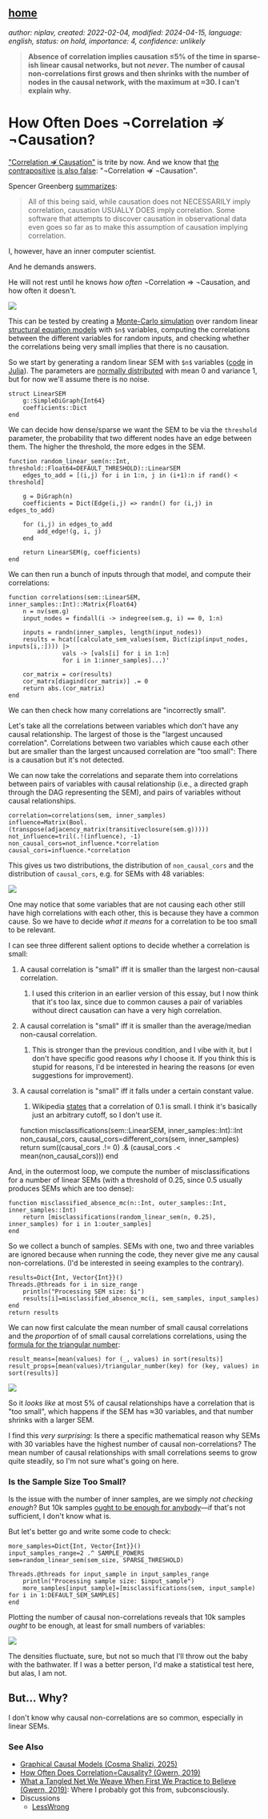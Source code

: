 [home](./index.md)
-------------------

*author: niplav, created: 2022-02-04, modified: 2024-04-15, language: english, status: on hold, importance: 4, confidence: unlikely*

> __Absence of correlation implies causation ≤5% of the time in
sparse-ish linear causal networks, but not *never*. The number of causal
non-correlations first grows and then shrinks with the number of nodes
in the causal network, with the maximum at ≈30. I can't explain why.__

<!--
Absence of correlation almost never implies absence of
causation<sub>[55%](https://fatebook.io/q/in-linear-sems-with-0-1-distributed--clujl9idv0001lc0841gwx9te)</sub>
in linear structural equation models.
-->
<!--TODO: 2×2 of correlation/causation and their absences-->

How Often Does ¬Correlation ⇏ ¬Causation?
==========================================

["Correlation ⇏
Causation"](https://en.wikipedia.org/wiki/Correlation_does_not_imply_causation)
is trite by now. And we know that
[the](https://www.spencergreenberg.com/2022/03/can-you-have-causation-without-correlation-surprisingly-yes/)
[contrapositive](https://stats.stackexchange.com/questions/221936/does-no-correlation-imply-no-causality)
[is also false](https://core.ac.uk/download/pdf/82460997.pdf):
"¬Correlation ⇏ ¬Causation".

Spencer Greenberg
[summarizes](https://www.spencergreenberg.com/2022/03/can-you-have-causation-without-correlation-surprisingly-yes/):

> All of this being said, while causation does not NECESSARILY imply
correlation, causation USUALLY DOES imply correlation. Some software
that attempts to discover causation in observational data even goes so
far as to make this assumption of causation implying correlation.

I, however, have an inner computer scientist.

And he demands answers.

He will not rest until he knows *how often* ¬Correlation ⇒ ¬Causation,
and how often it doesn't.

![](./img/cause/misclassifications.png)

This can be tested by creating a [Monte-Carlo
simulation](https://en.wikipedia.org/wiki/Monte-Carlo_simulation)
over random linear [structural equation
models](https://en.wikipedia.org/wiki/Structural_equation_Models)
with `$n$` variables, computing the correlations between the different
variables for random inputs, and checking whether the correlations being
very small implies that there is no causation.

So we start by generating a random linear SEM with
`$n$` variables ([code](./code/cause/experiment.jl) in
[Julia](https://en.wikipedia.org/wiki/Julia_programming_language)). The
parameters are [normally
distributed](https://en.wikipedia.org/wiki/Normal-distribution) with
mean 0 and variance 1, but for now we'll assume there is no noise.

	struct LinearSEM
		g::SimpleDiGraph{Int64}
		coefficients::Dict
	end

We can decide how dense/sparse we want the SEM to be via the `threshold`
parameter, the probability that two different nodes have an edge
between them. The higher the threshold, the more edges in the SEM.

	function random_linear_sem(n::Int, threshold::Float64=DEFAULT_THRESHOLD)::LinearSEM
		edges_to_add = [(i,j) for i in 1:n, j in (i+1):n if rand() < threshold]

		g = DiGraph(n)
		coefficients = Dict(Edge(i,j) => randn() for (i,j) in edges_to_add)

		for (i,j) in edges_to_add
		    add_edge!(g, i, j)
		end

		return LinearSEM(g, coefficients)
	end

<!--TODO: plot one of those graphs-->

We can then run a bunch of inputs through that model, and compute their
correlations:

	function correlations(sem::LinearSEM, inner_samples::Int)::Matrix{Float64}
		n = nv(sem.g)
		input_nodes = findall(i -> indegree(sem.g, i) == 0, 1:n)

		inputs = randn(inner_samples, length(input_nodes))
		results = hcat([calculate_sem_values(sem, Dict(zip(input_nodes, inputs[i,:]))) |>
			       vals -> [vals[i] for i in 1:n]
			       for i in 1:inner_samples]...)'

		cor_matrix = cor(results)
		cor_matrx[diagind(cor_matrix)] .= 0
		return abs.(cor_matrix)
	end

We can then check how many correlations are "incorrectly small".

Let's take all the correlations between variables which don't have
any causal relationship. The largest of those is the "largest uncaused
correlation". Correlations between two variables which cause each other
but are smaller than the largest uncaused correlation are "too small":
There is a causation but it's not detected.

We can now take the correlations and separate them into correlations
between pairs of variables with causal relationship (i.e., a directed
graph through the DAG representing the SEM), and pairs of variables
without causal relationships.

	correlation=correlations(sem, inner_samples)
	influence=Matrix(Bool.(transpose(adjacency_matrix(transitiveclosure(sem.g)))))
	not_influence=tril(.!(influence), -1)
	non_causal_cors=not_influence.*correlation
	causal_cors=influence.*correlation

This gives us two distributions, the distribution of `non_causal_cors`
and the distribution of `causal_cors`, e.g. for SEMs with 48 variables:

![](./img/cause/correlations.png)

One may notice that some variables that are not causing each other still
have high correlations with each other, this is because they have a
common cause. So we have to decide *what it means* for a correlation
to be too small to be relevant.

I can see three different salient options to decide whether a correlation
is small:

1. A causal correlation is "small" iff it is smaller than the largest non-causal correlation.
	1. I used this criterion in an earlier version of this essay, but I now think that it's too lax, since due to common causes a pair of variables without direct causation can have a very high correlation.
2. A causal correlation is "small" iff it is smaller than the average/median non-causal correlation.
	1. This is stronger than the previous condition, and I vibe with it, but I don't have specific good reasons *why* I choose it. If you think this is stupid for reasons, I'd be interested in hearing the reasons (or even suggestions for improvement).
3. A causal correlation is "small" iff it falls under a certain constant value.
	1.	Wikipedia
		[states](https://en.wikipedia.org/wiki/Effect_size#Pearson_r_or_correlation_coefficient)
		that a correlation of 0.1 is small. I think it's basically
		just an arbitrary cutoff, so I don't use it.

	function misclassifications(sem::LinearSEM, inner_samples::Int)::Int
		non_causal_cors, causal_cors=different_cors(sem, inner_samples)
		return sum((causal_cors .!= 0) .& (causal_cors .< mean(non_causal_cors)))
	end

And, in the outermost loop, we compute the number of misclassifications
for a number of linear SEMs (with a threshold of 0.25, since 0.5 usually
produces SEMs which are too dense):

	function misclassified_absence_mc(n::Int, outer_samples::Int, inner_samples::Int)
		return [misclassifications(random_linear_sem(n, 0.25), inner_samples) for i in 1:outer_samples]
	end

So we collect a bunch of samples. SEMs with one, two and three variables
are ignored because when running the code, they never give me any
causal non-correlations. (I'd be interested in seeing examples to the
contrary).<!--TODO: try to actually find some-->

	results=Dict{Int, Vector{Int}}()
	Threads.@threads for i in size_range
		println("Processing SEM size: $i")
		results[i]=misclassified_absence_mc(i, sem_samples, input_samples)
	end
	return results

We can now first calculate the mean number of small
causal correlations and the *proportion* of of small causal
correlations correlations, using the [formula for the triangular
number](https://en.wikipedia.org/wiki/Triangular_Number#Formula):

	result_means=[mean(values) for (_, values) in sort(results)]
	result_props=[mean(values)/triangular_number(key) for (key, values) in sort(results)]

![](./img/cause/summaries.png)

So it *looks like* at most 5% of causal relationships have a correlation
that is "too small", which happens if the SEM has ≈30 variables,
and that number shrinks with a larger SEM.

I find this *very surprising*: Is there a specific mathematical
reason why SEMs with 30 variables have the highest number of causal
non-correlations? The mean number of causal relationships with small
correlations seems to grow quite steadily, so I'm not sure what's going
on here.

<!--the number will
[asymptote](https://en.wikipedia.org/wiki/Asymptote) to include
[almost all](https://en.wikipedia.org/wiki/Almost_all) causal
relations<sub>[55%](https://fatebook.io/q/in-linear-sems-with-0-1-distributed--clujl9idv0001lc0841gwx9te)</sub>.-->

<!--
It could also be that the proportion asymptotes
to another percentage, but I don't think
so<sub>[15%](https://fatebook.io/q/in-linear-sems-with-0-1-distributed--clujlfm8b0001kx08z6geffu4)</sub>.
-->

### Is the Sample Size Too Small?

Is the issue with the number of inner samples, are we
simply *not checking enough*? But 10k samples [ought to be enough for
anybody](https://www.computerworld.com/article/2534312/the--640k--quote-won-t-go-away----but-did-gates-really-say-it-.html)—if
that's not sufficient, I don't know what is.

But let's better go and write some code to check:

	more_samples=Dict{Int, Vector{Int}}()
	input_samples_range=2 .^ SAMPLE_POWERS
	sem=random_linear_sem(sem_size, SPARSE_THRESHOLD)

	Threads.@threads for input_sample in input_samples_range
		println("Processing sample size: $input_sample")
		more_samples[input_sample]=[misclassifications(sem, input_sample) for i in 1:DEFAULT_SEM_SAMPLES]
	end

Plotting the number of causal non-correlations reveals that 10k samples
*ought* to be enough, at least for small numbers of variables:

![](./img/cause/misclassifications_samples.png)

The densities fluctuate, sure, but not so much that I'll throw out the
baby with the bathwater. If I was a better person, I'd make a statistical
test here, but alas, I am not.

But… Why?
----------

I don't know why causal non-correlations are so common, especially in linear SEMs.
<!--TODO: speculate here!-->

### See Also

* [Graphical Causal Models (Cosma Shalizi, 2025)](http://bactra.org/notebooks/graphical-causal-models.html)
* [How Often Does Correlation=Causality? (Gwern, 2019)](https://gwern.net/correlation)
* [What a Tangled Net We Weave When First We Practice to Believe (Gwern, 2019)](https://gwern.net/causality#what-a-tangled-net-we-weave-when-first-we-practice-to-believe): Where I probably got this from, subconsciously.
* Discussions
	* [LessWrong](https://www.lesswrong.com/posts/ThLMBYZQ4PHKFKHSP/how-often-does-correlation-causation)
